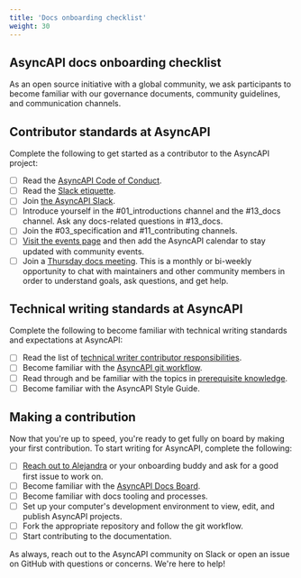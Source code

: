 ```yaml
---
title: 'Docs onboarding checklist'
weight: 30
---
```

## AsyncAPI docs onboarding checklist

As an open source initiative with a global community, we ask participants to become familiar with our governance documents, community guidelines, and communication channels. 

## Contributor standards at AsyncAPI

Complete the following to get started as a contributor to the AsyncAPI project:

- [ ] Read the [AsyncAPI Code of Conduct](https://github.com/asyncapi/community/blob/master/CODE_OF_CONDUCT.md).
- [ ] Read the [Slack etiquette](https://github.com/asyncapi/community/blob/master/slack-etiquette.md). 
- [ ] Join [the AsyncAPI Slack](https://asyncapi.com/slack-invite).
- [ ] Introduce yourself in the #01_introductions channel and the #13_docs channel. Ask any docs-related questions in #13_docs.
- [ ] Join the #03_specification and #11_contributing channels.
- [ ] [Visit the events page](https://www.asyncapi.com/community/events) and then add the AsyncAPI calendar to stay updated with community events.
- [ ] Join a [Thursday docs meeting](https://www.asyncapi.com/community). This is a monthly or bi-weekly opportunity to chat with maintainers and other community members in order to understand goals, ask questions, and get help. 

## Technical writing standards at AsyncAPI

Complete the following to become familiar with technical writing standards and expectations at AsyncAPI:

- [ ] Read the list of [technical writer contributor responsibilities](/community/onboarding-guide/technical-writer-contributor-responsibilities.md).
- [ ] Become familiar with the [AsyncAPI git workflow](https://github.com/asyncapi/community/blob/master/git-workflow.md).
- [ ] Read through and be familiar with the topics in [prerequisite knowledge](/community/onboarding-guide/prerequisite-knowledge.md).
- [ ] Become familiar with the AsyncAPI Style Guide.

## Making a contribution

Now that you're up to speed, you're ready to get fully on board by making your first contribution. To start writing for AsyncAPI, complete the following:

- [ ] [Reach out to Alejandra](https://asyncapi.slack.com/team/U02AKC14WAJ) or your onboarding buddy and ask for a good first issue to work on.
- [ ] Become familiar with the [AsyncAPI Docs Board](https://github.com/orgs/asyncapi/projects/12/views/1).
- [ ] Become familiar with docs tooling and processes.
- [ ] Set up your computer's development environment to view, edit, and publish AsyncAPI projects.
- [ ] Fork the appropriate repository and follow the git workflow.
- [ ] Start contributing to the documentation.

As always, reach out to the AsyncAPI community on Slack or open an issue on GitHub with questions or concerns. We're here to help!


